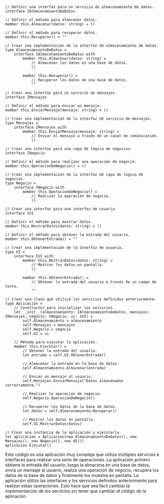 ```f#

// Definir una interfaz para un servicio de almacenamiento de datos.
interface IAlmacenamientoDeDatos

// Definir el método para almacenar datos.
member this.Almacenar(datos: string) = ()

// Definir el método para recuperar datos.
member this.Recuperar() = ""

// Crear una implementación de la interfaz de almacenamiento de datos.
type AlmacenamientoDeDatos =
    interface IAlmacenamientoDeDatos with
        member this.Almacenar(datos: string) =
            // Almacenar los datos en una base de datos.
            ()

        member this.Recuperar() =
            // Recuperar los datos de una base de datos.
            ""

// Crear una interfaz para un servicio de mensajes.
interface IMensajes

// Definir el método para enviar un mensaje.
member this.EnviarMensaje(mensaje: string) = ()

// Crear una implementación de la interfaz de servicio de mensajes.
type Mensajes =
    interface IMensajes with
        member this.EnviarMensaje(mensaje: string) =
            // Enviar el mensaje a través de un canal de comunicación.
            ()

// Crear una interfaz para una capa de lógica de negocios.
interface INegocio

// Definir el método para realizar una operación de negocio.
member this.OperacionDeNegocio() = ()

// Crear una implementación de la interfaz de capa de lógica de negocios.
type Negocio =
    interface INegocio with
        member this.OperacionDeNegocio() =
            // Realizar la operación de negocio.
            ()

// Crear una interfaz para una interfaz de usuario.
interface IUI

// Definir el método para mostrar datos.
member this.MostrarDatos(datos: string) = ()

// Definir el método para obtener la entrada del usuario.
member this.ObtenerEntrada() = ""

// Crear una implementación de la interfaz de usuario.
type UI =
    interface IUI with
        member this.MostrarDatos(datos: string) =
            // Mostrar los datos en pantalla.
            ()

        member this.ObtenerEntrada() =
            // Obtener la entrada del usuario a través de un campo de texto.
            ""

// Crear una clase que utilice los servicios definidos anteriormente.
type Aplicacion =
    // Constructor para inicializar los servicios.
    let __init__(almacenamiento: IAlmacenamientoDeDatos, mensajes: IMensajes, negocio: INegocio, ui: IUI) =
        self.Almacenamiento = almacenamiento
        self.Mensajes = mensajes
        self.Negocio = negocio
        self.UI = ui

    // Método para ejecutar la aplicación.
    member this.Ejecutar() =
        // Obtener la entrada del usuario.
        let entrada = self.UI.ObtenerEntrada()

        // Almacenar la entrada en la base de datos.
        self.Almacenamiento.Almacenar(entrada)

        // Enviar un mensaje al usuario.
        self.Mensajes.EnviarMensaje("Datos almacenados correctamente.")

        // Realizar la operación de negocio.
        self.Negocio.OperacionDeNegocio()

        // Recuperar los datos de la base de datos.
        let datos = self.Almacenamiento.Recuperar()

        // Mostrar los datos en pantalla.
        self.UI.MostrarDatos(datos)

// Crear una instancia de la aplicación y ejecutarla.
let aplicacion = Aplicacion(new AlmacenamientoDeDatos(), new Mensajes(), new Negocio(), new UI())
aplicacion.Ejecutar()

```

Este código es una aplicación muy compleja que utiliza múltiples servicios e interfaces para realizar una serie de operaciones. La aplicación primero obtiene la entrada del usuario, luego la almacena en una base de datos, envía un mensaje al usuario, realiza una operación de negocio, recupera los datos de la base de datos y finalmente los muestra en pantalla. La aplicación utiliza las interfaces y los servicios definidos anteriormente para realizar estas operaciones. Esto hace que sea fácil cambiar la implementación de los servicios sin tener que cambiar el código de la aplicación.